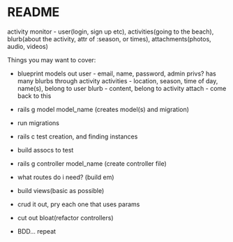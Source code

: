 # README

activity monitor - user(login, sign up etc), activities(going to the beach), blurb(about the activity, attr of :season, or times), attachments(photos, audio, videos)


Things you may want to cover:

* blueprint models out 
user - email, name, password, admin privs? has many blurbs through activity 
activities - location, season, time of day, name(s), belong to user
blurb - content, belong to activity
attach - come back to this

* rails g model model_name (creates model(s) and migration)

* run migrations 

* rails c test creation, and finding instances 

* build assocs to test 

* rails g controller model_name (create controller file)

* what routes do i need? (build em)

* build views(basic as possible)

* crud it out, pry each one that uses params 

* cut out bloat(refactor controllers) 

* BDD... repeat